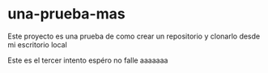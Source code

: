 # una-prueba-mas
Este proyecto es una prueba de como crear un repositorio y clonarlo desde mi escritorio local

Este es el tercer intento espéro no falle aaaaaaa
